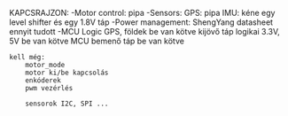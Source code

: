 KAPCSRAJZON:
-Motor control: pipa
-Sensors: 
	GPS: pipa
	IMU: kéne egy level shifter és egy 1.8V táp
-Power management:
	ShengYang datasheet ennyit tudott
-MCU Logic
	GPS, földek be van kötve
	kijövő táp logikai 3.3V, 5V be van kötve
	MCU bemenő táp be van kötve
	
	kell még:
		motor_mode
		motor ki/be kapcsolás
		enkóderek
		pwm vezérlés
		
		sensorok I2C, SPI ...